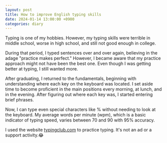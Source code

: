 ```yaml
---
layout: post
title: How to improve English typing skills
date: 2024-01-14 13:00:00 +0900
categories: diary
---
```


Typing is one of my hobbies. However, my typing skills were terrible in middle school, worse in high school, and still not good enough in college.

During that period, I typed sentences over and over again, believing in the adage "practice makes perfect." However, I became aware that my practice approach might not have been the best one. Even though I was getting better at typing, I still wanted more.

After graduating, I returned to the fundamentals, beginning with understanding where each key on the keyboard was located. I set aside time to become proficient in the main positions every morning, at lunch, and in the evening. After figuring out where each key was, I started entering brief phrases.

Now, I can type even special characters like % without needing to look at the keyboard. My average words per minute (wpm), which is a basic indicator of typing speed, varies between 70 and 90 with 95% accuracy.

I used the website [typingclub.com](https://www.typingclub.com/) to practice typing. It's not an ad or a support activity.😂

